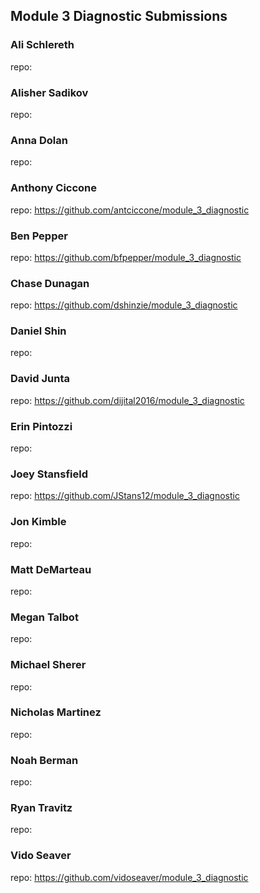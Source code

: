 ## Module 3 Diagnostic Submissions

### Ali Schlereth
repo:

### Alisher Sadikov
repo:

### Anna Dolan
repo:

### Anthony Ciccone
repo: https://github.com/antciccone/module_3_diagnostic

### Ben Pepper
repo: https://github.com/bfpepper/module_3_diagnostic

### Chase Dunagan
repo: https://github.com/dshinzie/module_3_diagnostic

### Daniel Shin
repo:

### David Junta
repo:  https://github.com/dijital2016/module_3_diagnostic

### Erin Pintozzi
repo:

### Joey Stansfield
repo: https://github.com/JStans12/module_3_diagnostic

### Jon Kimble
repo:

### Matt DeMarteau
repo:

### Megan Talbot
repo:

### Michael Sherer
repo:

### Nicholas Martinez
repo:

### Noah Berman
repo:

### Ryan Travitz
repo:

### Vido Seaver
repo: https://github.com/vidoseaver/module_3_diagnostic
